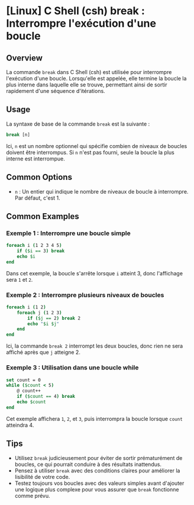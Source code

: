 # [Linux] C Shell (csh) break : Interrompre l'exécution d'une boucle

## Overview
La commande `break` dans C Shell (csh) est utilisée pour interrompre l'exécution d'une boucle. Lorsqu'elle est appelée, elle termine la boucle la plus interne dans laquelle elle se trouve, permettant ainsi de sortir rapidement d'une séquence d'itérations.

## Usage
La syntaxe de base de la commande `break` est la suivante :

```csh
break [n]
```

Ici, `n` est un nombre optionnel qui spécifie combien de niveaux de boucles doivent être interrompus. Si `n` n'est pas fourni, seule la boucle la plus interne est interrompue.

## Common Options
- `n` : Un entier qui indique le nombre de niveaux de boucle à interrompre. Par défaut, c'est 1.

## Common Examples

### Exemple 1 : Interrompre une boucle simple
```csh
foreach i (1 2 3 4 5)
    if ($i == 3) break
    echo $i
end
```
Dans cet exemple, la boucle s'arrête lorsque `i` atteint 3, donc l'affichage sera `1` et `2`.

### Exemple 2 : Interrompre plusieurs niveaux de boucles
```csh
foreach i (1 2)
    foreach j (1 2 3)
        if ($j == 2) break 2
        echo "$i $j"
    end
end
```
Ici, la commande `break 2` interrompt les deux boucles, donc rien ne sera affiché après que `j` atteigne 2.

### Exemple 3 : Utilisation dans une boucle while
```csh
set count = 0
while ($count < 5)
    @ count++
    if ($count == 4) break
    echo $count
end
```
Cet exemple affichera `1`, `2`, et `3`, puis interrompra la boucle lorsque `count` atteindra 4.

## Tips
- Utilisez `break` judicieusement pour éviter de sortir prématurément de boucles, ce qui pourrait conduire à des résultats inattendus.
- Pensez à utiliser `break` avec des conditions claires pour améliorer la lisibilité de votre code.
- Testez toujours vos boucles avec des valeurs simples avant d'ajouter une logique plus complexe pour vous assurer que `break` fonctionne comme prévu.